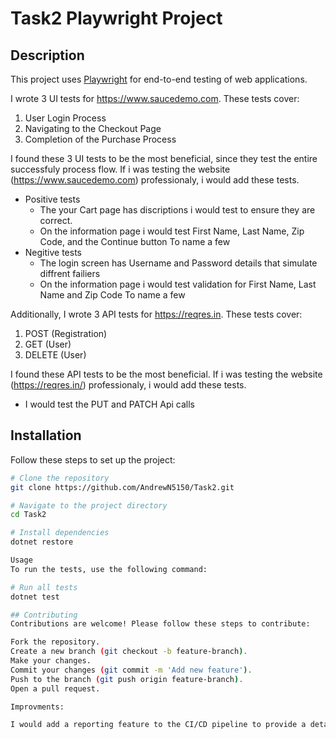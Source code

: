 # Task2 Playwright Project

## Description
This project uses [Playwright](https://playwright.dev/dotnet) for end-to-end testing of web applications.

I wrote 3 UI tests for https://www.saucedemo.com. These tests cover:
1. User Login Process
2. Navigating to the Checkout Page
3. Completion of the Purchase Process

I found these 3 UI tests to be the most beneficial, since they test the entire successfuly process flow.
If i was testing the website (https://www.saucedemo.com) professionaly, i would add these tests.
- Positive tests 
	- The your Cart page has discriptions i would test to ensure they are correct.
	- On the information page i would test First Name, Last Name, Zip Code, and the Continue button
	To name a few
- Negitive tests
	- The login screen has Username and Password details that simulate diffrent failiers 
	- On the information page i would test validation for First Name, Last Name and Zip Code
	To name a few

Additionally, I wrote 3 API tests for https://reqres.in. These tests cover:
1. POST (Registration)
2. GET (User)
3. DELETE (User)

I found these API tests to be the most beneficial.
If i was testing the website (https://reqres.in/) professionaly, i would add these tests.
- I would test the PUT and PATCH Api calls 

## Installation
Follow these steps to set up the project:

```bash
# Clone the repository
git clone https://github.com/AndrewN5150/Task2.git

# Navigate to the project directory
cd Task2

# Install dependencies
dotnet restore

Usage
To run the tests, use the following command:

# Run all tests
dotnet test

## Contributing
Contributions are welcome! Please follow these steps to contribute:

Fork the repository.
Create a new branch (git checkout -b feature-branch).
Make your changes.
Commit your changes (git commit -m 'Add new feature').
Push to the branch (git push origin feature-branch).
Open a pull request.

Improvments:

I would add a reporting feature to the CI/CD pipeline to provide a detailed report of the test results. (https://github.com/AndrewN5150/Task2/blob/master/.github/workflows/playwrightdocker.yml)
